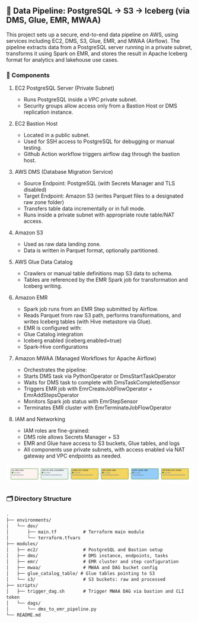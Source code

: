 ## 🚀 Data Pipeline: PostgreSQL → S3 → Iceberg (via DMS, Glue, EMR, MWAA)

This project sets up a secure, end-to-end data pipeline on AWS, using services including EC2, DMS, S3, Glue, EMR, and MWAA (Airflow). The pipeline extracts data from a PostgreSQL server running in a private subnet, transforms it using Spark on EMR, and stores the result in Apache Iceberg format for analytics and lakehouse use cases.

### 🔧 Components

1. EC2 PostgreSQL Server (Private Subnet)

   - Runs PostgreSQL inside a VPC private subnet.
   - Security groups allow access only from a Bastion Host or DMS replication instance.

2. EC2 Bastion Host

   - Located in a public subnet.
   - Used for SSH access to PostgreSQL for debugging or manual testing.
   - Github Action workflow triggers airflow dag through the bastion host.

3. AWS DMS (Database Migration Service)

   - Source Endpoint: PostgreSQL (with Secrets Manager and TLS disabled)
   - Target Endpoint: Amazon S3 (writes Parquet files to a designated raw zone folder)
   - Transfers table data incrementally or in full mode.
   - Runs inside a private subnet with appropriate route table/NAT access.

4. Amazon S3

   - Used as raw data landing zone.
   - Data is written in Parquet format, optionally partitioned.

5. AWS Glue Data Catalog

   - Crawlers or manual table definitions map S3 data to schema.
   - Tables are referenced by the EMR Spark job for transformation and Iceberg writing.

6. Amazon EMR

   - Spark job runs from an EMR Step submitted by Airflow.
   - Reads Parquet from raw S3 path, performs transformations, and writes Iceberg tables (with Hive metastore via Glue).
   - EMR is configured with:
   - Glue Catalog integration
   - Iceberg enabled (iceberg.enabled=true)
   - Spark-Hive configurations

7. Amazon MWAA (Managed Workflows for Apache Airflow)

   - Orchestrates the pipeline:
   - Starts DMS task via PythonOperator or DmsStartTaskOperator
   - Waits for DMS task to complete with DmsTaskCompletedSensor
   - Triggers EMR job with EmrCreateJobFlowOperator + EmrAddStepsOperator
   - Monitors Spark job status with EmrStepSensor
   - Terminates EMR cluster with EmrTerminateJobFlowOperator

8. IAM and Networking
   - IAM roles are fine-grained:
   - DMS role allows Secrets Manager + S3
   - EMR and Glue have access to S3 buckets, Glue tables, and logs
   - All components use private subnets, with access enabled via NAT gateway and VPC endpoints as needed.

![alt text](image-1.png)

### 🗂 Directory Structure

```
.
├── environments/
│   └── dev/
│       ├── main.tf          # Terraform main module
│       └── terraform.tfvars
├── modules/
│   ├── ec2/                 # PostgreSQL and Bastion setup
│   ├── dms/                 # DMS instance, endpoints, tasks
│   ├── emr/                 # EMR cluster and step configuration
│   ├── mwaa/                # MWAA and DAG bucket config
│   ├── glue_catalog_table/ # Glue tables pointing to S3
│   └── s3/                  # S3 buckets: raw and processed
├── scripts/
│   ├── trigger_dag.sh       # Trigger MWAA DAG via bastion and CLI token
│   └── dags/
│       └── dms_to_emr_pipeline.py
└── README.md
```
